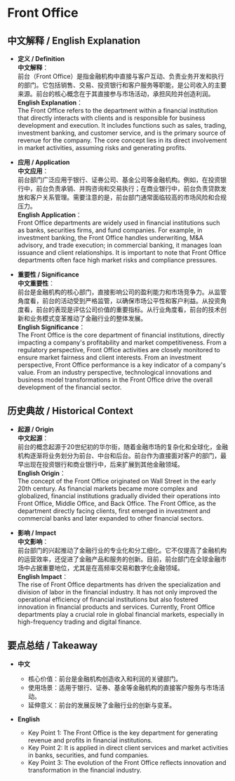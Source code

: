 # Front Office

## 中文解释 / English Explanation

* **定义 / Definition**  
  **中文解释**：  
  前台（Front Office）是指金融机构中直接与客户互动、负责业务开发和执行的部门。它包括销售、交易、投资银行和客户服务等职能，是公司收入的主要来源。前台的核心概念在于其直接参与市场活动，承担风险并创造利润。  
  **English Explanation**：  
  The Front Office refers to the department within a financial institution that directly interacts with clients and is responsible for business development and execution. It includes functions such as sales, trading, investment banking, and customer service, and is the primary source of revenue for the company. The core concept lies in its direct involvement in market activities, assuming risks and generating profits.

* **应用 / Application**  
  **中文应用**：  
  前台部门广泛应用于银行、证券公司、基金公司等金融机构。例如，在投资银行中，前台负责承销、并购咨询和交易执行；在商业银行中，前台负责贷款发放和客户关系管理。需要注意的是，前台部门通常面临较高的市场风险和合规压力。  
  **English Application**：  
  Front Office departments are widely used in financial institutions such as banks, securities firms, and fund companies. For example, in investment banking, the Front Office handles underwriting, M&A advisory, and trade execution; in commercial banking, it manages loan issuance and client relationships. It is important to note that Front Office departments often face high market risks and compliance pressures.

* **重要性 / Significance**  
  **中文重要性**：  
  前台是金融机构的核心部门，直接影响公司的盈利能力和市场竞争力。从监管角度看，前台的活动受到严格监管，以确保市场公平性和客户利益。从投资角度看，前台的表现是评估公司价值的重要指标。从行业角度看，前台的技术创新和业务模式变革推动了金融行业的整体发展。  
  **English Significance**：  
  The Front Office is the core department of financial institutions, directly impacting a company's profitability and market competitiveness. From a regulatory perspective, Front Office activities are closely monitored to ensure market fairness and client interests. From an investment perspective, Front Office performance is a key indicator of a company's value. From an industry perspective, technological innovations and business model transformations in the Front Office drive the overall development of the financial sector.

## 历史典故 / Historical Context

* **起源 / Origin**  
  **中文起源**：  
  前台的概念起源于20世纪初的华尔街，随着金融市场的复杂化和全球化，金融机构逐渐将业务划分为前台、中台和后台。前台作为直接面对客户的部门，最早出现在投资银行和商业银行中，后来扩展到其他金融领域。  
  **English Origin**：  
  The concept of the Front Office originated on Wall Street in the early 20th century. As financial markets became more complex and globalized, financial institutions gradually divided their operations into Front Office, Middle Office, and Back Office. The Front Office, as the department directly facing clients, first emerged in investment and commercial banks and later expanded to other financial sectors.

* **影响 / Impact**  
  **中文影响**：  
  前台部门的兴起推动了金融行业的专业化和分工细化。它不仅提高了金融机构的运营效率，还促进了金融产品和服务的创新。目前，前台部门在全球金融市场中占据重要地位，尤其是在高频率交易和数字化金融领域。  
  **English Impact**：  
  The rise of Front Office departments has driven the specialization and division of labor in the financial industry. It has not only improved the operational efficiency of financial institutions but also fostered innovation in financial products and services. Currently, Front Office departments play a crucial role in global financial markets, especially in high-frequency trading and digital finance.

## 要点总结 / Takeaway

* **中文**  
  - 核心价值：前台是金融机构创造收入和利润的关键部门。  
  - 使用场景：适用于银行、证券、基金等金融机构的直接客户服务与市场活动。  
  - 延伸意义：前台的发展反映了金融行业的创新与变革。

* **English**  
  - Key Point 1: The Front Office is the key department for generating revenue and profits in financial institutions.  
  - Key Point 2: It is applied in direct client services and market activities in banks, securities, and fund companies.  
  - Key Point 3: The evolution of the Front Office reflects innovation and transformation in the financial industry.